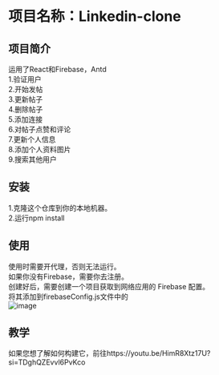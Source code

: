 # 项目名称：Linkedin-clone
## 项目简介
运用了React和Firebase，Antd<br>
1.验证用户<br>
2.开始发帖<br>
3.更新帖子<br>
4.删除帖子<br>
5.添加连接<br>
6.对帖子点赞和评论<br>
7.更新个人信息<br>
8.添加个人资料图片<br>
9.搜索其他用户
## 安装
1.克隆这个仓库到你的本地机器。<br>
2.运行npm install
## 使用
使用时需要开代理，否则无法运行。<br>
如果你没有Firebase，需要你去注册。<br>
创建好后，需要创建一个项目获取到网络应用的 Firebase 配置。<br>
将其添加到firebaseConfig.js文件中的<br>
![image](https://github.com/blakeking1013/Linkedin-clone/assets/62105623/889f7e4a-63d9-4041-a26b-abd57f71fe83)
## 教学
如果您想了解如何构建它，前往https://youtu.be/HimR8Xtz17U?si=TDghQZEvvl6PvKco
